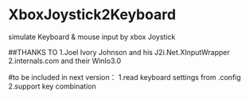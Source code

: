 # XboxJoystick2Keyboard
simulate Keyboard &amp; mouse input by xbox Joystick

##THANKS TO
1.Joel Ivory Johnson and his J2i.Net.XInputWrapper<br>
2.internals.com and their WinIo3.0

#to be included in next version：
1.read keyboard settings from .config<br>
2.support key combination
